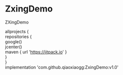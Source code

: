 # ZxingDemo
ZXingDemo  
  
allprojects {  
    repositories {  
        google()  
        jcenter()  
        maven { url 'https://jitpack.io' }  
    }  
}    
  implementation 'com.github.qiaoxiaogg:ZxingDemo:v1.0'
